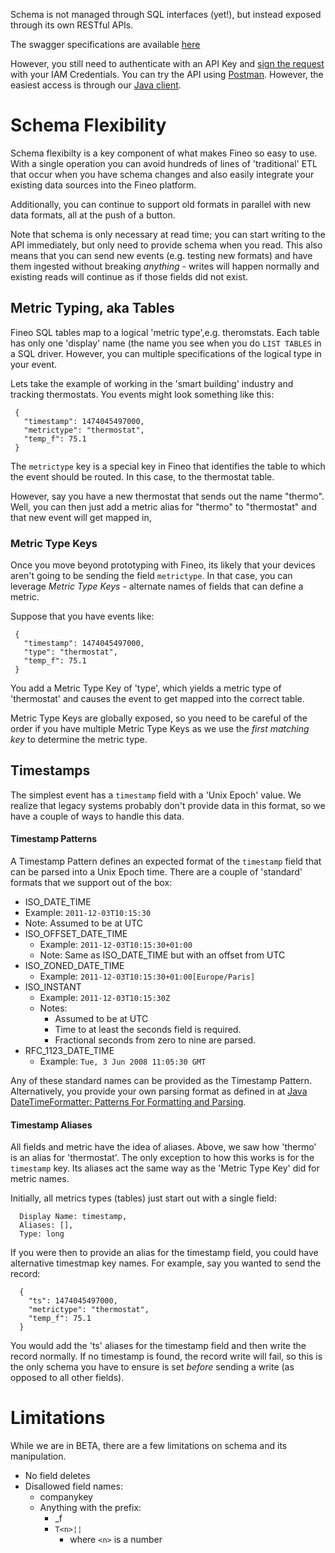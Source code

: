 Schema is not managed through SQL interfaces (yet!), but instead exposed through its own 
RESTful APIs.

The swagger specifications are available [here](http://api.fineo.io/?spec=schema.json)

However, you still need to authenticate with an API Key and
[sign the request](http://docs.aws.amazon.com/general/latest/gr/signing_aws_api_requests.html) 
with your IAM Credentials. You can try the API using [Postman](https://www.getpostman.com/). 
However, the easiest access is through our [Java client](client/java-client).

# Schema Flexibility

Schema flexibilty is a key component of what makes Fineo so easy to use. With a single operation 
you can avoid hundreds of lines of 'traditional' ETL that occur when you have schema changes and 
also easily integrate your existing data sources into the Fineo platform.

Additionally, you can continue to support old formats in parallel with new data formats, all at 
the push of a button.

Note that schema is only necessary at read time; you can start writing to the API immediately, 
but only need to provide schema when you read. This also means that you can send new events (e.g.
 testing new formats) and have them ingested without breaking _anything_ - writes will happen 
 normally and existing reads will continue as if those fields did not exist.

## Metric Typing, aka Tables

Fineo SQL tables map to a logical 'metric type',e.g. theromstats. Each table has only one 
'display' name (the name you see when you do ```LIST TABLES``` in a SQL driver. However, you can 
multiple specifications of the logical type in your event. 
 
Lets take the example of working in the 'smart building' industry and tracking thermostats. You 
events might look something like this:
 
```
 {
   "timestamp": 1474045497000,
   "metrictype": "thermostat",
   "temp_f": 75.1
 }
```
 
The ```metrictype``` key is a special key in Fineo that identifies the table to which the event 
should be routed. In this case, to the thermostat table.
 
However, say you have a new thermostat that sends out the name "thermo". Well, you can then just 
add a metric alias for "thermo" to "thermostat" and that new event will get mapped in,

### Metric Type Keys
 
Once you move beyond prototyping with Fineo, its likely that your devices aren't going to be 
sending the field ```metrictype```. In that case, you can leverage _Metric Type Keys_ - alternate
names of fields that can define a metric.
 
Suppose that you have events like:
 
```
 {
   "timestamp": 1474045497000,
   "type": "thermostat",
   "temp_f": 75.1
 }
```
 
 You add a Metric Type Key of 'type', which yields a metric type of 'thermostat' and causes the 
 event to get mapped into the correct table.
 
 Metric Type Keys are globally exposed, so you need to be careful of the order if you have 
 multiple Metric Type Keys as we use the _first matching key_ to determine the metric type.
 
## Timestamps

The simplest event has a ```timestamp``` field with a 'Unix Epoch' value. We realize that legacy 
systems probably don't provide data in this format, so we have a couple of ways to handle this data.

#### Timestamp Patterns

A Timestamp Pattern defines an expected format of the ```timestamp``` field that can be parsed 
into a Unix Epoch time. There are a couple of 'standard' formats that we support out of the box:

  * ISO_DATE_TIME
   * Example: ```2011-12-03T10:15:30```
   * Note: Assumed to be at UTC
  * ISO_OFFSET_DATE_TIME
    * Example: ```2011-12-03T10:15:30+01:00```
    * Note: Same as ISO_DATE_TIME but with an offset from UTC
  * ISO_ZONED_DATE_TIME
    * Example: ```2011-12-03T10:15:30+01:00[Europe/Paris]```
  * ISO_INSTANT
    * Example: ```2011-12-03T10:15:30Z```
    * Notes:
        - Assumed to be at UTC
        - Time to at least the seconds field is required.
        - Fractional seconds from zero to nine are parsed.
  * RFC_1123_DATE_TIME
    * Example: ```Tue, 3 Jun 2008 11:05:30 GMT```

Any of these standard names can be provided as the Timestamp Pattern. Alternatively, you provide 
your own parsing format as defined in at
[Java DateTimeFormatter: Patterns For Formatting and Parsing].  

#### Timestamp Aliases

All fields and metric have the idea of aliases. Above, we saw how 'thermo' is an alias for 
'thermostat'. The only exception to how this works is for the `timestamp` key. Its aliases act 
the same way as the 'Metric Type Key' did for metric names.

Initially, all metrics types (tables) just start out with a single field:

```
  Display Name: timestamp,
  Aliases: [],
  Type: long
```

If you were then to provide an alias for the timestamp field, you could have alternative 
timestmap key names. For example, say you wanted to send the record:
 
```
  {
    "ts": 1474045497000,
    "metrictype": "thermostat",
    "temp_f": 75.1
  }
```

You would add the 'ts' aliases for the timestamp field and then write the record normally. If no 
timestamp is found, the record write will fail, so this is the only schema you have to ensure is 
set _before_ sending a write (as opposed to all other fields).


# Limitations

While we are in BETA, there are a few limitations on schema and its manipulation.

  * No field deletes
  * Disallowed field names:
    * companykey
    * Anything with the prefix:
      * _f
      * ```T<n>¦¦```
        * where ```<n>``` is a number
 
  

[Java DateTimeFormatter: Patterns For Formatting and Parsing]: https://docs.oracle.com/javase/8/docs/api/java/time/format/DateTimeFormatter.html
